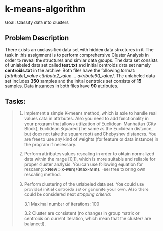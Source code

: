# **k-means-algorithm**
Goal: Classify data into clusters

## **Problem Description**

There exists an unclassified data set with hidden data structures in it. The task in this assignment is to perform comprehensive Cluster Analysis in order to reveal the structures and similar data groups. 
The data set consists of unlabeled data set called **test.txt** and initial centroids data set namely **centroids.txt** in the archive. Both files have the following format: *[attribute1_value <space> attribute2_value <space> ... <space> attribute90_value]*. 
The unlabeled data set includes **350** samples and the initial centroids set consists of **15** samples. Data instances in both files have **90** attributes.

## **Tasks:**

>  1. Implement a simple K-means method, which is able to handle real values data in attributes. Also you need to add functionality in your
> program that allows utilization of Euclidean, Manhattan (City Block),
> Euclidean Squared (the same as the Euclidean distance, but does not
> take the square root) and Chebyshev distances. You are free to use any
> kind of weights (for feature or data instance) in the program if
> necessary.
> 
>  2. Perform attributes values rescaling in order to obtain normalized data within the range [0,1], which is more suitable and reliable for
> proper cluster analysis. You can use following equation for rescaling:
> **xNew=(x-Min)/(Max-Min)**. Feel free to bring own rescaling method.
> 
>  3. Perform clustering of the unlabeled data set. You could use provided
>     initial centroids set or generate your own. Also there could be
>     considered next *stopping criteria*:
> 
>     3.1 Maximal number of iterations: 100
>     
>     3.2 Cluster are consistent (no changes in group matrix or centroids on current iteration, which mean that the clusters are
> balanced).

